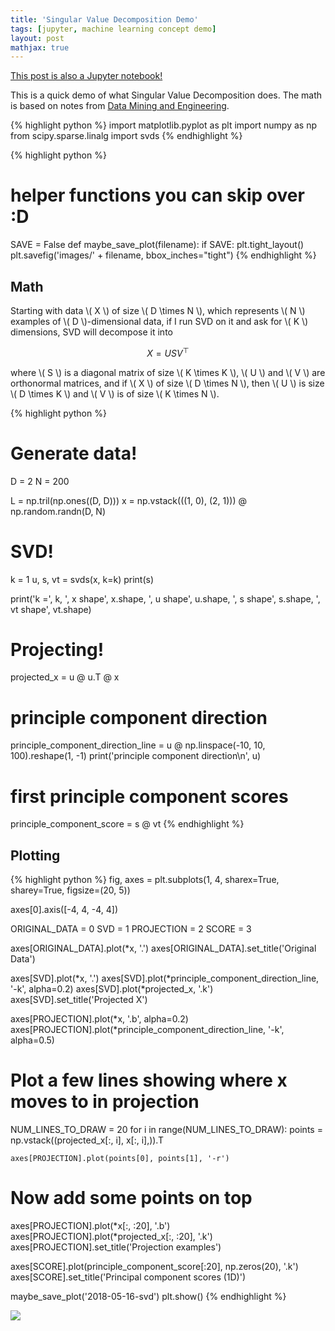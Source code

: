 ```yaml
---
title: 'Singular Value Decomposition Demo'
tags: [jupyter, machine learning concept demo]
layout: post
mathjax: true
---
```


[This post is also a Jupyter notebook!](https://github.com/jessstringham/blog/tree/master/notebooks/2018-05-16-SVD-demo.ipynb)



This is a quick demo of what Singular Value Decomposition does. The math is based on notes from [Data Mining and Engineering](https://www.inf.ed.ac.uk/teaching/courses/dme/).



{% highlight python %}
import matplotlib.pyplot as plt
import numpy as np
from scipy.sparse.linalg import svds
{% endhighlight %}






{% highlight python %}
# helper functions you can skip over :D
SAVE = False
def maybe_save_plot(filename):
    if SAVE:
        plt.tight_layout()
        plt.savefig('images/' + filename, bbox_inches="tight")
{% endhighlight %}




## Math

Starting with data \\( X \\) of size \\( D \times N \\), which represents \\( N \\) examples of \\( D \\)-dimensional data, if I run SVD on it and ask for \\( K \\) dimensions, SVD will decompose it into

$$X = USV^{\top}$$

where \\( S \\) is a diagonal matrix of size \\( K \times K \\), \\( U \\) and \\( V \\) are orthonormal matrices, and if \\( X \\) of size \\( D \times N \\), then \\( U \\) is size \\( D \times K \\) and \\( V \\) is of size \\( K \times N \\). 



{% highlight python %}
# Generate data!
D = 2
N = 200

L = np.tril(np.ones((D, D)))
x = np.vstack(((1, 0), (2, 1))) @ np.random.randn(D, N)

# SVD!
k = 1
u, s, vt = svds(x, k=k)
print(s)

print('k =', k, ', x shape', x.shape, ', u shape', u.shape, ', s shape', s.shape, ', vt shape', vt.shape)

# Projecting!
projected_x = u @ u.T @ x

# principle component direction
principle_component_direction_line = u @ np.linspace(-10, 10, 100).reshape(1, -1)
print('principle component direction\n', u)

# first principle component scores
principle_component_score = s @ vt
{% endhighlight %}




## Plotting



{% highlight python %}
fig, axes = plt.subplots(1, 4, sharex=True, sharey=True, figsize=(20, 5))

axes[0].axis([-4, 4, -4, 4])

ORIGINAL_DATA = 0
SVD = 1
PROJECTION = 2
SCORE = 3

axes[ORIGINAL_DATA].plot(*x, '.')
axes[ORIGINAL_DATA].set_title('Original Data')

axes[SVD].plot(*x, '.')
axes[SVD].plot(*principle_component_direction_line, '-k', alpha=0.2)
axes[SVD].plot(*projected_x, '.k')
axes[SVD].set_title('Projected X')

axes[PROJECTION].plot(*x, '.b', alpha=0.2)
axes[PROJECTION].plot(*principle_component_direction_line, '-k', alpha=0.5)

# Plot a few lines showing where x moves to in projection
NUM_LINES_TO_DRAW = 20
for i in range(NUM_LINES_TO_DRAW):
    points = np.vstack((projected_x[:, i], x[:, i],)).T
    
    axes[PROJECTION].plot(points[0], points[1], '-r')
    
# Now add some points on top
axes[PROJECTION].plot(*x[:, :20], '.b')
axes[PROJECTION].plot(*projected_x[:, :20], '.k')
axes[PROJECTION].set_title('Projection examples')

axes[SCORE].plot(principle_component_score[:20], np.zeros(20), '.k')
axes[SCORE].set_title('Principal component scores (1D)')

maybe_save_plot('2018-05-16-svd')
plt.show()
{% endhighlight %}

![](/assets/2018-05-16-svd.png)

